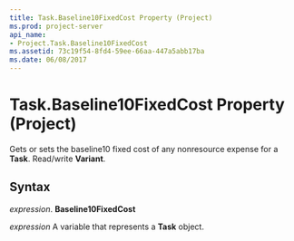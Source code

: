 ```yaml
---
title: Task.Baseline10FixedCost Property (Project)
ms.prod: project-server
api_name:
- Project.Task.Baseline10FixedCost
ms.assetid: 73c19f54-8fd4-59ee-66aa-447a5abb17ba
ms.date: 06/08/2017
---
```



# Task.Baseline10FixedCost Property (Project)

Gets or sets the baseline10 fixed cost of any nonresource expense for a **Task**. Read/write **Variant**.


## Syntax

 _expression_. **Baseline10FixedCost**

 _expression_ A variable that represents a **Task** object.


